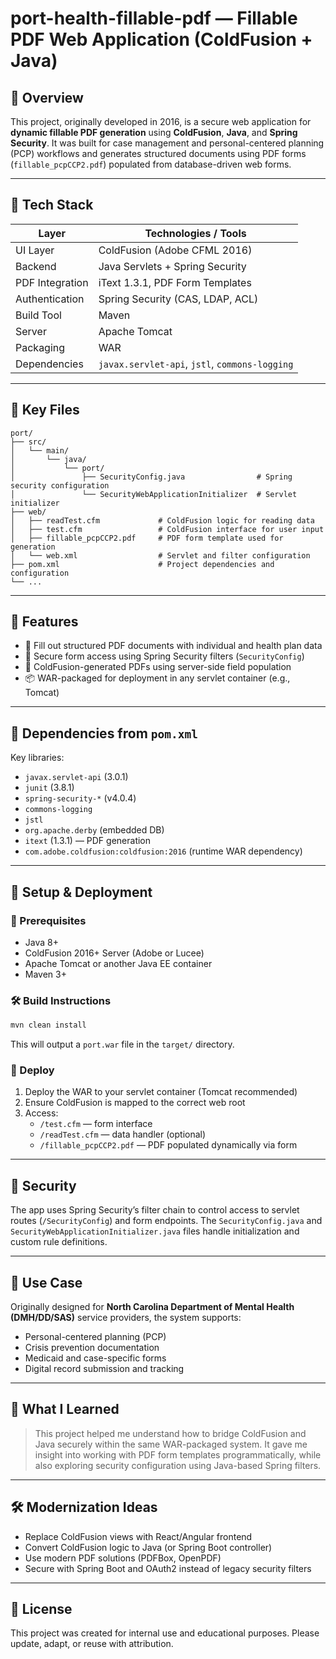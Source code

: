 # port-health-fillable-pdf — Fillable PDF Web Application (ColdFusion + Java)

## 📄 Overview
This project, originally developed in 2016, is a secure web application for **dynamic fillable PDF generation** using **ColdFusion**, **Java**, and **Spring Security**. It was built for case management and personal-centered planning (PCP) workflows and generates structured documents using PDF forms (`fillable_pcpCCP2.pdf`) populated from database-driven web forms.

---

## 🧰 Tech Stack

| Layer            | Technologies / Tools            |
|------------------|----------------------------------|
| UI Layer         | ColdFusion (Adobe CFML 2016)     |
| Backend          | Java Servlets + Spring Security  |
| PDF Integration  | iText 1.3.1, PDF Form Templates  |
| Authentication   | Spring Security (CAS, LDAP, ACL) |
| Build Tool       | Maven                            |
| Server           | Apache Tomcat                    |
| Packaging        | WAR                              |
| Dependencies     | `javax.servlet-api`, `jstl`, `commons-logging` |

---

## 📁 Key Files

```
port/
├── src/
│   └── main/
│       └── java/
│           └── port/
│               ├── SecurityConfig.java                # Spring security configuration
│               └── SecurityWebApplicationInitializer  # Servlet initializer
├── web/
│   ├── readTest.cfm             # ColdFusion logic for reading data
│   ├── test.cfm                 # ColdFusion interface for user input
│   ├── fillable_pcpCCP2.pdf     # PDF form template used for generation
│   └── web.xml                  # Servlet and filter configuration
├── pom.xml                      # Project dependencies and configuration
└── ...
```

---

## 📄 Features

- 📝 Fill out structured PDF documents with individual and health plan data
- 🔐 Secure form access using Spring Security filters (`SecurityConfig`)
- 📑 ColdFusion-generated PDFs using server-side field population
- 📦 WAR-packaged for deployment in any servlet container (e.g., Tomcat)

---

## 🧪 Dependencies from `pom.xml`

Key libraries:
- `javax.servlet-api` (3.0.1)
- `junit` (3.8.1)
- `spring-security-*` (v4.0.4)
- `commons-logging`
- `jstl`
- `org.apache.derby` (embedded DB)
- `itext` (1.3.1) — PDF generation
- `com.adobe.coldfusion:coldfusion:2016` (runtime WAR dependency)

---

## 🔧 Setup & Deployment

### 📌 Prerequisites
- Java 8+
- ColdFusion 2016+ Server (Adobe or Lucee)
- Apache Tomcat or another Java EE container
- Maven 3+

### 🛠 Build Instructions

```bash
mvn clean install
```

This will output a `port.war` file in the `target/` directory.

### 🚀 Deploy

1. Deploy the WAR to your servlet container (Tomcat recommended)
2. Ensure ColdFusion is mapped to the correct web root
3. Access:
   - `/test.cfm` — form interface
   - `/readTest.cfm` — data handler (optional)
   - `/fillable_pcpCCP2.pdf` — PDF populated dynamically via form

---

## 🔐 Security

The app uses Spring Security’s filter chain to control access to servlet routes (`/SecurityConfig`) and form endpoints. The `SecurityConfig.java` and `SecurityWebApplicationInitializer.java` files handle initialization and custom rule definitions.

---

## 📌 Use Case

Originally designed for **North Carolina Department of Mental Health (DMH/DD/SAS)** service providers, the system supports:
- Personal-centered planning (PCP)
- Crisis prevention documentation
- Medicaid and case-specific forms
- Digital record submission and tracking

---

## 🧠 What I Learned

> This project helped me understand how to bridge ColdFusion and Java securely within the same WAR-packaged system. It gave me insight into working with PDF form templates programmatically, while also exploring security configuration using Java-based Spring filters.

---

## 🛠️ Modernization Ideas

- Replace ColdFusion views with React/Angular frontend
- Convert ColdFusion logic to Java (or Spring Boot controller)
- Use modern PDF solutions (PDFBox, OpenPDF)
- Secure with Spring Boot and OAuth2 instead of legacy security filters

---

## 📜 License

This project was created for internal use and educational purposes. Please update, adapt, or reuse with attribution.


